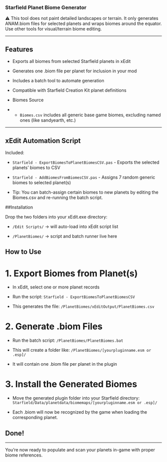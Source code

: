 ### Starfield Planet Biome Generator

⚠️ This tool does not paint detailed landscapes or terrain.
It only generates ANAM.biom files for selected planets and wraps biomes around the equator.
Use other tools for visual/terrain biome editing.

----  

## Features

- Exports all biomes from selected Starfield planets in xEdit

- Generates one .biom file per planet for inclusion in your mod

- Includes a batch tool to automate generation

- Compatible with Starfield Creation Kit planet definitions

- Biomes Source
- - `Biomes.csv` includes all generic base game biomes, excluding named ones (like sandyearth, etc.)

----

## xEdit Automation Script

Included:

- `Starfield - ExportBiomesToPlanetBiomesCSV.pas` - Exports the selected planets’ biomes to CSV

- `Starfield - AddBiomesFromBiomesCSV.pas` - Assigns 7 random generic biomes to selected planet(s)

- Tip: You can batch-assign certain biomes to new planets by editing the Biomes.csv and re-running the batch script.

##Installation

Drop the two folders into your xEdit.exe directory:

- `/Edit Scripts/` → will auto-load into xEdit script list

- `/PlanetBiomes/` → script and batch runner live here

## How to Use

# 1. Export Biomes from Planet(s)

- In xEdit, select one or more planet records

-  Run the script: `Starfield - ExportBiomesToPlanetBiomesCSV`

- This generates the file: `/PlanetBiomes/xEditOutput/PlanetBiomes.csv`

# 2. Generate .biom Files

- Run the batch script: `/PlanetBiomes/PlanetBiomes.bat`

- This will create a folder like: `/PlanetBiomes/[yourpluginname.esm or .esp]/`

- It will contain one .biom file per planet in the plugin

# 3. Install the Generated Biomes

- Move the generated plugin folder into your Starfield directory: `Starfield/Data/planetdata/biomemaps/[yourpluginname.esm or .esp]/`

- Each .biom will now be recognized by the game when loading the corresponding planet.

## Done!

----

You’re now ready to populate and scan your planets in-game with proper biome references.

